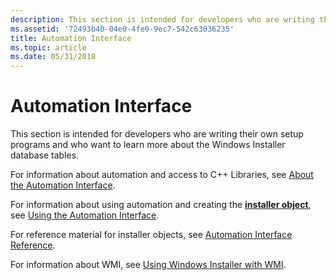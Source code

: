 ```yaml
---
description: This section is intended for developers who are writing their own setup programs and who want to learn more about the Windows Installer database tables.
ms.assetid: '72493b40-04e0-4fe0-9ec7-542c63036235'
title: Automation Interface
ms.topic: article
ms.date: 05/31/2018
---
```


# Automation Interface

This section is intended for developers who are writing their own setup programs and who want to learn more about the Windows Installer database tables.

For information about automation and access to C++ Libraries, see [About the Automation Interface](about-the-automation-interface.md).

For information about using automation and creating the [**installer object**](installer-object.md), see [Using the Automation Interface](using-the-automation-interface.md).

For reference material for installer objects, see [Automation Interface Reference](automation-interface-reference.md).

For information about WMI, see [Using Windows Installer with WMI](using-windows-installer-with-wmi.md).

 

 



